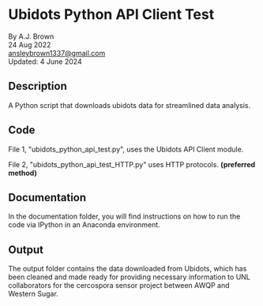 # Ubidots Python API Client Test
By A.J. Brown <br/>
24 Aug 2022 <br/>
ansleybrown1337@gmail.com <br/>
Updated: 4 June 2024

## Description

A Python script that downloads ubidots data for streamlined data
analysis.

## Code

File 1, "ubidots_python_api_test.py", uses the Ubidots API Client module.

File 2, "ubidots_python_api_test_HTTP.py" uses HTTP protocols. **(preferred method)**

## Documentation

In the documentation folder, you will find instructions on how to run the code
via IPython in an Anaconda environment.

## Output

The output folder contains the data downloaded from Ubidots, which has been cleaned and made ready for providing necessary information to UNL collaborators for the cercospora sensor project between AWQP and Western Sugar.
